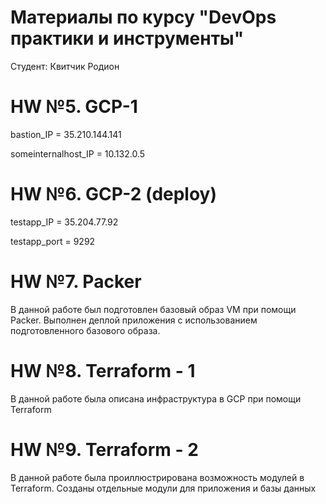 # Материалы по курсу "DevOps практики и инструменты"
Cтудент: Квитчик Родион

# HW №5. GCP-1
bastion_IP = 35.210.144.141

someinternalhost_IP = 10.132.0.5

# HW №6. GCP-2 (deploy)
testapp_IP = 35.204.77.92

testapp_port = 9292

# HW №7. Packer
В данной работе был подготовлен базовый образ VM при помощи Packer.
Выполнен деплой приложения с использованием подготовленного базового образа.

# HW №8. Terraform - 1
В данной работе была описана инфраструктура в GCP при помощи Terraform

# HW №9. Terraform - 2
В данной работе была проиллюстрирована возможность модулей в Terraform.
Созданы отдельные модули для приложения и базы данных
